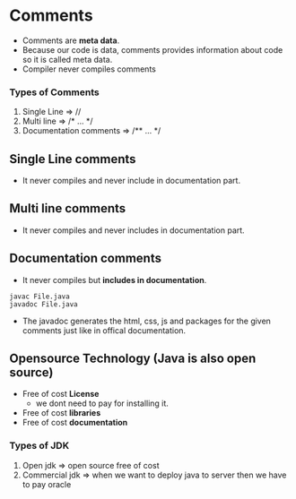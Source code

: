 # Comments
* Comments are **meta data**.
* Because our code is data, comments provides information about code so it is called meta data.
* Compiler never compiles comments

### Types of Comments
1. Single Line => //
2. Multi line => /* ... */
3. Documentation comments => /** ... */

## Single Line comments
* It never compiles and never include in documentation part.

## Multi line comments
* It never compiles and never includes in documentation part.

## Documentation comments
* It never compiles but **includes in documentation**.

```
javac File.java
javadoc File.java
```
* The javadoc generates the html, css, js and packages for the given comments just like in offical documentation.

## Opensource Technology (Java is also open source)
* Free of cost **License**
    * we dont need to pay for installing it.
* Free of cost **libraries**
* Free of cost **documentation**

### Types of JDK
1. Open jdk => open source free of cost
2. Commercial jdk => when we want to deploy java to server then we have to pay oracle  
